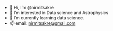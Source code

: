 - 👋 Hi, I’m @nirmitsakre
- 👀 I’m interested in Data science and Astrophysics
- 🌱 I’m currently learning data science.
- 📫 email: nirmitsakre@gmail.com

<!---
nirmitsakre/nirmitsakre is a ✨ special ✨ repository because its `README.md` (this file) appears on your GitHub profile.
You can click the Preview link to take a look at your changes.
--->
